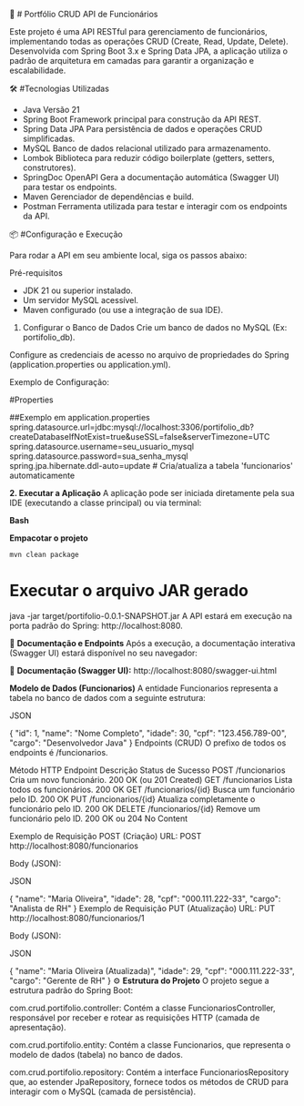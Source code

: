 🚀 #  Portfólio CRUD API de Funcionários

Este projeto é uma API RESTful para gerenciamento de funcionários, implementando todas as operações CRUD (Create, Read, Update, Delete). Desenvolvida com Spring Boot 3.x e Spring Data JPA, a aplicação utiliza o padrão de arquitetura em camadas para garantir a organização e escalabilidade.

🛠️ #Tecnologias Utilizadas

* Java	Versão 21 <br>
* Spring Boot	Framework principal para construção da API REST. <br>
* Spring Data JPA	Para persistência de dados e operações CRUD simplificadas.<br>
* MySQL	Banco de dados relacional utilizado para armazenamento.<br>
* Lombok	Biblioteca para reduzir código boilerplate (getters, setters, construtores).<br>
* SpringDoc OpenAPI	Gera a documentação automática (Swagger UI) para testar os endpoints. <br>
* Maven	Gerenciador de dependências e build.<br>
* Postman	Ferramenta utilizada para testar e interagir com os endpoints da API.



📦 #Configuração e Execução

Para rodar a API em seu ambiente local, siga os passos abaixo:

Pré-requisitos

* JDK 21 ou superior instalado.
* Um servidor MySQL acessível.
* Maven configurado (ou use a integração de sua IDE).

1. Configurar o Banco de Dados
Crie um banco de dados no MySQL (Ex: portifolio_db).

Configure as credenciais de acesso no arquivo de propriedades do Spring (application.properties ou application.yml).

Exemplo de Configuração:

#Properties

 ##Exemplo em application.properties
spring.datasource.url=jdbc:mysql://localhost:3306/portifolio_db?createDatabaseIfNotExist=true&useSSL=false&serverTimezone=UTC <br>
spring.datasource.username=seu_usuario_mysql<br>
spring.datasource.password=sua_senha_mysql<br>
spring.jpa.hibernate.ddl-auto=update # Cria/atualiza a tabela 'funcionarios' automaticamente<br>

**2. Executar a Aplicação**
A aplicação pode ser iniciada diretamente pela sua IDE (executando a classe principal) ou via terminal:

**Bash**

 **Empacotar o projeto**
 
```mvn clean package ```

# Executar o arquivo JAR gerado
java -jar target/portifolio-0.0.1-SNAPSHOT.jar
A API estará em execução na porta padrão do Spring: http://localhost:8080.

🧭 **Documentação e Endpoints**
Após a execução, a documentação interativa (Swagger UI) estará disponível no seu navegador:

🔗 **Documentação (Swagger UI):** http://localhost:8080/swagger-ui.html

**Modelo de Dados (Funcionarios)**
A entidade Funcionarios representa a tabela no banco de dados com a seguinte estrutura:

JSON

{
  "id": 1,
  "name": "Nome Completo",
  "idade": 30,
  "cpf": "123.456.789-00",
  "cargo": "Desenvolvedor Java"
}
Endpoints (CRUD)
O prefixo de todos os endpoints é /funcionarios.

Método HTTP	Endpoint	Descrição	Status de Sucesso
POST	/funcionarios	Cria um novo funcionário.	200 OK (ou 201 Created)
GET	/funcionarios	Lista todos os funcionários.	200 OK
GET	/funcionarios/{id}	Busca um funcionário pelo ID.	200 OK
PUT	/funcionarios/{id}	Atualiza completamente o funcionário pelo ID.	200 OK
DELETE	/funcionarios/{id}	Remove um funcionário pelo ID.	200 OK ou 204 No Content


Exemplo de Requisição POST (Criação)
URL: POST http://localhost:8080/funcionarios

Body (JSON):

JSON

{
  "name": "Maria Oliveira",
  "idade": 28,
  "cpf": "000.111.222-33",
  "cargo": "Analista de RH"
}
Exemplo de Requisição PUT (Atualização)
URL: PUT http://localhost:8080/funcionarios/1

Body (JSON):

JSON

{
  "name": "Maria Oliveira (Atualizada)",
  "idade": 29,
  "cpf": "000.111.222-33",
  "cargo": "Gerente de RH"
}
⚙️ **Estrutura do Projeto**
O projeto segue a estrutura padrão do Spring Boot:

com.crud.portifolio.controller: Contém a classe FuncionariosController, responsável por receber e rotear as requisições HTTP (camada de apresentação).

com.crud.portifolio.entity: Contém a classe Funcionarios, que representa o modelo de dados (tabela) no banco de dados.

com.crud.portifolio.repository: Contém a interface FuncionariosRepository que, ao estender JpaRepository, fornece todos os métodos de CRUD para interagir com o MySQL (camada de persistência).
